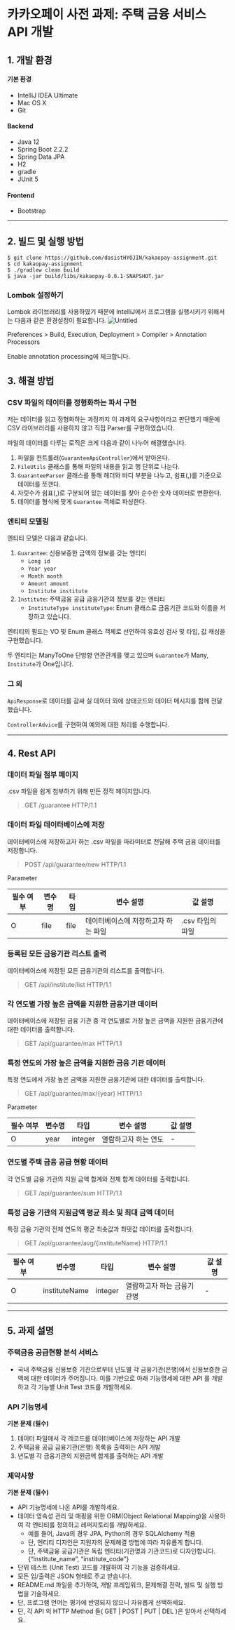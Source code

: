 # 카카오페이 사전 과제: 주택 금융 서비스 API 개발

## 1. 개발 환경

#### 기본 환경
* IntelliJ IDEA Ultimate
* Mac OS X
* Git

#### Backend
* Java 12
* Spring Boot 2.2.2
* Spring Data JPA
* H2
* gradle
* JUnit 5

#### Frontend
* Bootstrap

---

## 2. 빌드 및 실행 방법

    $ git clone https://github.com/dasistHYOJIN/kakaopay-assignment.git
    $ cd kakaopay-assignment
    $ ./gradlew clean build
    $ java -jar build/libs/kakaopay-0.0.1-SNAPSHOT.jar

### Lombok 설정하기
Lombok 라이브러리를 사용하였기 때문에 IntelliJ에서 프로그램을 실행시키기 위해서는 다음과 같은 환경설정이 필요합니다.
![Untitled](https://user-images.githubusercontent.com/25656510/70863387-0ef3df00-1f8b-11ea-94c7-42c1249de068.png)

Preferences > Build, Execution, Deployment > Compiler > Annotation Processors

Enable annotation processing에 체크합니다.

## 3. 해결 방법
### CSV 파일의 데이터를 정형화하는 파서 구현
저는 데이터를 읽고 정형화하는 과정까지 이 과제의 요구사항이라고 판단했기 때문에 CSV 라이브러리를 사용하지 않고 직접 Parser를 구현하였습니다.

파일의 데이터를 다루는 로직은 크게 다음과 같이 나누어 해결했습니다.
1. 파일을 컨트롤러(`GuaranteeApiController`)에서 받아온다.
2. `FileUtils` 클래스를 통해 파일의 내용을 읽고 행 단위로 나눈다.
3. `GuaranteeParser` 클래스를 통해 헤더와 바디 부분을 나누고, 쉼표(,)를 기준으로 데이터를 쪼갠다.
4. 자릿수가 쉼표(,)로 구분되어 있는 데이터를 찾아 순수한 숫자 데이터로 변환한다.
5. 데이터를 형식에 맞게 `Guarantee` 객체로 파싱한다.

### 엔티티 모델링
엔티티 모델은 다음과 같습니다.
1. `Guarantee`: 신용보증한 금액의 정보를 갖는 엔티티
    * `Long id`
    * `Year year`
    * `Month month`
    * `Amount amount`
    * `Institute institute`
2. `Institute`: 주택금융 공급 금융기관의 정보를 갖는 엔티티
    * `InstituteType instituteType`: Enum 클래스로 금융기관 코드와 이름을 저장하고 있습니다.

엔티티의 필드는 VO 및 Enum 클래스 객체로 선언하여 유효성 검사 및 타입, 값 캐싱을 구현했습니다.

두 엔티티는 ManyToOne 단방향 연관관계를 맺고 있으며 `Guarantee`가 Many, `Institute`가 One입니다.

### 그 외
`ApiResponse`로 데이터를 감싸 실 데이터 외에 상태코드와 데이터 메시지를 함께 전달했습니다.

`ControllerAdvice`를 구현하여 예외에 대한 처리를 수행합니다.

---

## 4. Rest API

### 데이터 파일 첨부 페이지
.csv 파일을 쉽게 첨부하기 위해 만든 정적 페이지입니다.

> GET /guarantee  HTTP/1.1

### 데이터 파일 데이터베이스에 저장
데이터베이스에 저장하고자 하는 .csv 파일을 파라미터로 전달해 주택 금융 데이터를 저장합니다.

> POST /api/guarantee/new  HTTP/1.1

Parameter

|필수 여부|변수명|타입|변수 설명|값 설명|
|---|---|---|---|---|
|O|file|file|데이터베이스에 저장하고자 하는 파일|.csv 타입의 파일|

### 등록된 모든 금융기관 리스트 출력
데이터베이스에 저장된 모든 금융기관의 리스트를 출력합니다.

> GET /api/institute/list HTTP/1.1

### 각 연도별 가장 높은 금액을 지원한 금융기관 데이터
데이터베이스에 저장된 금융 기관 중 각 연도별로 가장 높은 금액을 지원한 금융기관에 대한 데이터를 출력합니다.

> GET /api/guarantee/max HTTP/1.1

### 특정 연도의 가장 높은 금액을 지원한 금융 기관 데이터
특정 연도에서 가장 높은 금액을 지원한 금융기관에 대한 데이터를 출력합니다.

> GET /api/guarantee/max/{year} HTTP/1.1

Parameter

|필수 여부|변수명|타입|변수 설명|값 설명|
|---|---|---|---|---|
|O|year|integer|열람하고자 하는 연도|-|

### 연도별 주택 금융 공급 현황 데이터
각 연도별 금융 기관의 지원 금액 합계와 전체 합계 데이터를 출력합니다.

> GET /api/guarantee/sum HTTP/1.1

### 특정 금융 기관의 지원금액 평균 최소 및 최대 금액 데이터
특정 금융 기관의 전체 연도의 평균 최솟값과 최댓값 데이터를 출력합니다.

> GET /api/guarantee/avg/{instituteName} HTTP/1.1

|필수 여부|변수명|타입|변수 설명|값 설명|
|---|---|---|---|---|
|O|instituteName|integer|열람하고자 하는 금융기관명|-|

---

## 5. 과제 설명
### 주택금융 공급현황 분석 서비스
* 국내 주택금융 신용보증 기관으로부터 년도별 각 금융기관(은행)에서 신용보증한 금액에 대한 데이터가 주어집니다. 이를 기반으로 아래 기능명세에 대한 API 를 개발하고 각 기능별 Unit Test 코드를 개발하세요.

### API 기능명세
**기본 문제 (필수)**
1. 데이터 파일에서 각 레코드를 데이터베이스에 저장하는 API 개발
2. 주택금융 공급 금융기관(은행) 목록을 출력하는 API 개발
3. 년도별 각 금융기관의 지원금액 합계를 출력하는 API 개발

### 제약사항
**기본 문제 (필수)**
* API 기능명세에 나온 API를 개발하세요.
* 데이터 영속성 관리 및 매핑을 위한 ORM(Object Relational Mapping)을 사용하여 각 엔티티를 정의하고 레퍼지토리를 개발하세요.
    * 예를 들어, Java의 경우 JPA, Python의 경우 SQLAlchemy 적용
    * 단, 엔티티 디자인은 지원자의 문제해결 방법에 따라 자유롭게 합니다.
    * 단, 주택금융 공급기관은 독립 엔티티(기관명과 기관코드)로 디자인합니다.
    {“institute_name”, “institute_code”}
* 단위 테스트 (Unit Test) 코드를 개발하여 각 기능을 검증하세요.
* 모든 입/출력은 JSON 형태로 주고 받습니다.
* README.md 파일을 추가하여, 개발 프레임워크, 문제해결 전략, 빌드 및 실행 방법을 기술하세요.
* 단, 프로그램 언어는 평가에 반영되지 않으니 자유롭게 선택하세요.
* 단, 각 API 의 HTTP Method 들( GET | POST | PUT | DEL )은 알아서 선택하세요.
